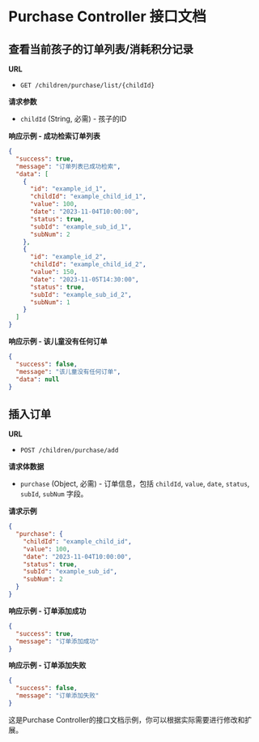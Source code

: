 # Purchase Controller 接口文档

## 查看当前孩子的订单列表/消耗积分记录

**URL**
- `GET /children/purchase/list/{childId}`

**请求参数**
- `childId` (String, 必需) - 孩子的ID

**响应示例 - 成功检索订单列表**
```json
{
  "success": true,
  "message": "订单列表已成功检索",
  "data": [
    {
      "id": "example_id_1",
      "childId": "example_child_id_1",
      "value": 100,
      "date": "2023-11-04T10:00:00",
      "status": true,
      "subId": "example_sub_id_1",
      "subNum": 2
    },
    {
      "id": "example_id_2",
      "childId": "example_child_id_2",
      "value": 150,
      "date": "2023-11-05T14:30:00",
      "status": true,
      "subId": "example_sub_id_2",
      "subNum": 1
    }
  ]
}
```

**响应示例 - 该儿童没有任何订单**
```json
{
  "success": false,
  "message": "该儿童没有任何订单",
  "data": null
}
```

## 插入订单

**URL**
- `POST /children/purchase/add`

**请求体数据**
- `purchase` (Object, 必需) - 订单信息，包括 `childId`, `value`, `date`, `status`, `subId`, `subNum` 字段。

**请求示例**
```json
{
  "purchase": {
    "childId": "example_child_id",
    "value": 100,
    "date": "2023-11-04T10:00:00",
    "status": true,
    "subId": "example_sub_id",
    "subNum": 2
  }
}
```

**响应示例 - 订单添加成功**
```json
{
  "success": true,
  "message": "订单添加成功"
}
```

**响应示例 - 订单添加失败**
```json
{
  "success": false,
  "message": "订单添加失败"
}
```

这是Purchase Controller的接口文档示例，你可以根据实际需要进行修改和扩展。
